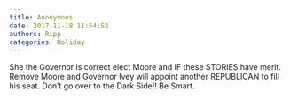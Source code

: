 ```yaml
---
title: Anonymous
date: 2017-11-18 11:54:52
authors: Ripp
categories: Holiday
---
```


 She the Governor is correct elect Moore and IF these STORIES have merit.  Remove Moore and Governor Ivey will appoint another REPUBLICAN to fill his seat. 
Don’t go over to the Dark Side!!
Be Smart.